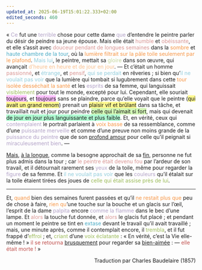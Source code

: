 ```yaml
---
updated_at: 2025-06-19T15:01:22.333+02:00
edited_seconds: 460
---
```

« <font color="#b2a2c7">Ce</font> fut une <font color="#b2a2c7">terrible</font> chose pour cette dame <font color="#b2a2c7">que</font> d’entendre le peintre parler du désir de peindre sa jeune épouse. Mais elle était <font color="#d99694">humble</font> et <font color="#d99694">obéissante</font>, et elle s’assit avec <font color="#d99694">douceur</font> <font color="#d99694">pendant de longues semaines</font> dans la <font color="#f79646">sombre</font> et <font color="#4bacc6">haute chambre de la tour</font>, où la <font color="#f79646">lumière filtrait sur la pâle toile seulement par le plafond</font>. <font color="#92cddc">Mais lui</font>, le peintre, mettait sa <font color="#c3d69b">gloire</font> dans son œuvre, qui avançait <font color="#fac08f">d’heure en heure et de jour en jour</font>. 
— Et c’était un homme <font color="#d99694">passionné</font>, et <font color="#92cddc">étrange</font>, et <font color="#d99694">pensif</font>, <font color="#92cddc">qui se perdait</font> en rêveries ; si bien qu’<font color="#92cddc">il ne voulait pas voir</font> que la lumière qui tombait si lugubrement dans cette <font color="#f79646">tour isolée desséchait la santé</font> et les <font color="#b2a2c7">esprits</font> de sa femme, qui languissait <font color="#9bbb59">visiblement</font> pour tout le monde, excepté pour lui. Cependant, elle souriait <span style="background:#fdbfff">toujours</span>, et <span style="background:#fdbfff">toujours</span> sans se plaindre, parce qu’elle voyait que le peintre (<span style="background:#fff88f">qui avait un grand renom</span>) prenait un <span style="background:#fff88f">plaisir vif et brûlant</span> dans sa tâche, et travaillait nuit et jour pour peindre <span style="background:#d3f8b6">celle qui l’aimait si fort</span>, mais qui devenait <span style="background:#affad1">de jour en jour plus languissante et plus faible</span>. Et, en vérité, ceux qui <font color="#b2a2c7">contemplaient</font> le portrait parlaient à <font color="#f79646">voix basse</font> de sa ressemblance, comme d’une <font color="#b2a2c7">puissante merveille</font> et comme d’une preuve non moins grande de la <font color="#b2a2c7">puissance du peintre</font> que de son <u>profond amour</u> pour celle qu’il peignait si <font color="#b2a2c7">miraculeusement bien</font>. — 

<u>Mais</u>, <u>à la longue</u>, comme la besogne approchait de sa <u>fin</u>, personne ne fut plus admis dans la tour ; car <font color="#d99694">le peintre était devenu fou</font> par l’ardeur de son travail, et il détournait rarement ses <font color="#b2a2c7">yeux</font> de la toile, même pour regarder la <font color="#b2a2c7">figure</font> de sa femme. Et <font color="#92cddc">il ne voulait pas voir</font> que les <font color="#b2a2c7">couleurs</font> qu’il étalait sur la toile étaient tirées des joues de <font color="#9bbb59">celle qui était assise près de lui</font>. 
- - -
Et, <font color="#f79646">quand</font> bien des semaines furent passées et qu’il <font color="#f79646">ne restait plus que</font> peu de chose à faire, <font color="#f79646">rien qu</font>’une touche sur la bouche et un glacis sur l’œil, l’esprit de la dame <font color="#b2a2c7">palpita</font> encore <font color="#b2a2c7">comme la flamme</font> dans le bec d’une lampe. Et <font color="#d99694">alors</font> la touche fut donnée, et <font color="#d99694">alors</font> le glacis fut placé ; et pendant un moment le peintre se tint en <font color="#4bacc6">extase</font> devant le travail qu’il avait travaillé ; mais, une minute après, comme il contemplait encore, il <font color="#9bbb59">trembla</font>, et il fut frappé d’<font color="#9bbb59">effroi</font> ; et, <font color="#9bbb59">criant</font> d’une <font color="#9bbb59">voix éclatante</font> : « En vérité, c’est la Vie elle-même ! » <font color="#c0504d">il se retourna</font> <u>brusquement</u> pour regarder sa <u>bien-aimée</u> : — <font color="#c0504d">elle était morte !</font> »

<p align="right">Traduction par Charles Baudelaire (1857)</p>
